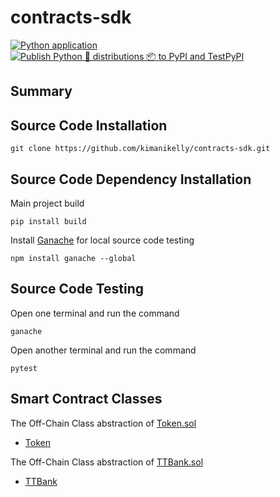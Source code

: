 # contracts-sdk

[![Python application](https://github.com/kimanikelly/ttBank-sdk-python/actions/workflows/python-app.yml/badge.svg)](https://github.com/kimanikelly/ttBank-sdk-python/actions/workflows/python-app.yml)
[![Publish Python 🐍 distributions 📦 to PyPI and TestPyPI](https://github.com/kimanikelly/contracts-sdk/actions/workflows/python-publish.yml/badge.svg)](https://github.com/kimanikelly/contracts-sdk/actions/workflows/python-publish.yml)

## Summary

## Source Code Installation

```
git clone https://github.com/kimanikelly/contracts-sdk.git
```

## Source Code Dependency Installation

Main project build

```
pip install build
```

Install [Ganache](https://www.npmjs.com/package/ganache) for local source code testing

```
npm install ganache --global
```

## Source Code Testing

Open one terminal and run the command

```
ganache
```

Open another terminal and run the command

```
pytest
```

## Smart Contract Classes

The Off-Chain Class abstraction of [Token.sol](https://github.com/kimanikelly/contracts/blob/main/contracts/Token.sol)

- [Token](https://github.com/kimanikelly/contracts-sdk/blob/documentation/src/token_erc20.py)

The Off-Chain Class abstraction of [TTBank.sol](https://github.com/kimanikelly/contracts/blob/main/contracts/TTBank.sol)

- [TTBank](https://github.com/kimanikelly/contracts-sdk/blob/documentation/src/ttBank.py)
